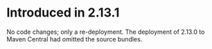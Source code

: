 # Introduced in 2.13.1

No code changes; only a re-deployment. The deployment of 2.13.0 to Maven Central had omitted the source bundles.

